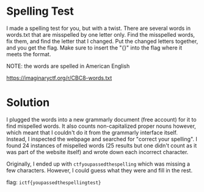 # Spelling Test
I made a spelling test for you, but with a twist. There are several words in words.txt that are misspelled by one letter only. Find the misspelled words, fix them, and find the letter that I changed. Put the changed letters together, and you get the flag. Make sure to insert the "{}" into the flag where it meets the format.

NOTE: the words are spelled in American English

https://imaginaryctf.org/r/CBC8-words.txt

# Solution

I plugged the words into a new grammarly document (free account) for it to find mispelled words. It also counts non-capitalized proper nouns however, which meant that I couldn't do it from the grammarly interface itself. Instead, I inspected the webpage and searched for "correct your spelling". I found 24 instances of mispelled words (25 results but one didn't count as it was part of the website itself) and wrote down each incorrect character.

Originally, I ended up with ```ctfyoupassedthespelling``` which was missing a few characters. However, I could guess what they were and fill in the rest.

flag: ```ictf{youpassedthespellingtest}```
